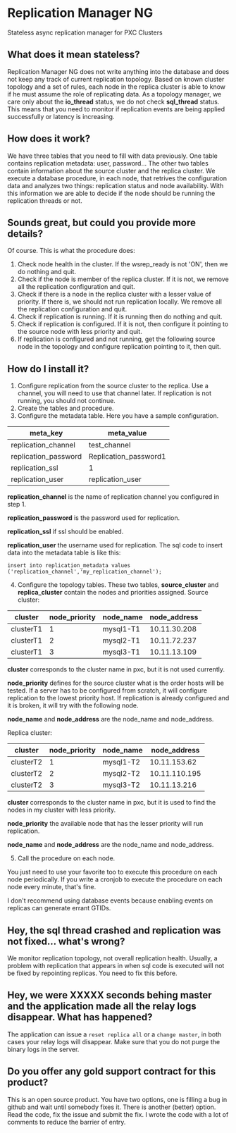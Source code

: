 # Replication Manager NG
Stateless async replication manager for PXC Clusters
## What does it mean stateless?
Replication Manager NG does not write anything into the database and does not keep any track of current replication topology. Based on known cluster topology and a set of rules, each node in the replica cluster is able to know if he must assume the role of replicating data.
As a topology manager, we care only about the **io_thread** status, we do not check **sql_thread** status. This means that you need to monitor if replication events are being applied successfully or latency is increasing.
## How does it work?
We have three tables that you need to fill with data previously. One table contains replication metadata: user, password... The other two tables contain information about the source cluster and the replica cluster. We execute a database procedure, in each node, that retrives the configuration data and analyzes two things: replication status and node availability. With this information we are able to decide if the node should be running the replication threads or not.
## Sounds great, but could you provide more details?
Of course. This is what the procedure does:
1. Check node health in the cluster. If the wsrep_ready is not 'ON', then we do nothing and quit.
2. Check if the node is member of the replica cluster. If it is not, we remove all the replication configuration and quit.
3. Check if there is a node in the replica cluster with a lesser value of priority. If there is, we should not run replication locally. We remove all the replication configuration and quit.
4. Check if replication is running. If it is running then do nothing and quit.
5. Check if replication is configured. If it is not, then configure it pointing to the source node with less priority and quit.
6. If replication is configured and not running, get the following source node in the topology and configure replication pointing to it, then quit.
## How do I install it?
1. Configure replication from the source cluster to the replica. Use a channel, you will need to use that channel later. If replication is not running, you should not continue.
2. Create the tables and procedure.
3. Configure the metadata table. Here you have a sample configuration.

| meta_key             | meta_value            |
| -------------------- | --------------------- |
| replication_channel  | test_channel          |
| replication_password | Replication_password1 |
| replication_ssl      | 1                     |
| replication_user     | replication_user      |

**replication_channel** is the name of replication channel you configured in step 1.

**replication_password** is the password used for replication.

**replication_ssl** if ssl should be enabled.

**replication_user** the username used for replication.
The sql code to insert data into the metadata table is like this:

```insert into replication_metadata values ('replication_channel','my_replication_channel');```

4. Configure the topology tables.
These two tables, **source_cluster** and **replica_cluster** contain the nodes and priorities assigned.
Source cluster:

| cluster   | node_priority | node_name | node_address |
| --------- | ------------- | --------- | -------------|
| clusterT1 |             1 | mysql1-T1 | 10.11.30.208 |
| clusterT1 |             2 | mysql2-T1 | 10.11.72.237 |
| clusterT1 |             3 | mysql3-T1 | 10.11.13.109 |

**cluster** corresponds to the cluster name in pxc, but it is not used currently.

**node_priority** defines for the source cluster what is the order hosts will be tested. If a server has to be configured from scratch, it will configure replication to the lowest priority host. If replication is already configured and it is broken, it will try with the following node. 

**node_name** and **node_address** are the node_name and node_address.

Replica cluster:

| cluster   | node_priority | node_name | node_address  |
| --------- | ------------- | --------- | ------------- |
| clusterT2 |             1 | mysql1-T2 | 10.11.153.62  |
| clusterT2 |             2 | mysql2-T2 | 10.11.110.195 |
| clusterT2 |             3 | mysql3-T2 | 10.11.13.216  |

**cluster** corresponds to the cluster name in pxc, but it is used to find the nodes in my cluster with less priority.

**node_priority** the available node that has the lesser priority will run replication.

**node_name** and **node_address** are the node_name and node_address.

5. Call the procedure on each node.

You just need to use your favorite too to execute this procedure on each node periodically. If you write a cronjob to execute the procedure on each node every minute, that's fine.

I don't recommend using database events because enabling events on replicas can generate errant GTIDs.
## Hey, the sql thread crashed and replication was not fixed... what's wrong?
We monitor replication topology, not overall replication health. Usually, a problem with replication that appears in when sql code is executed will not be fixed by repointing replicas. You need to fix this before.
## Hey, we were XXXXX seconds behing master and the application made all the relay logs disappear. What has happened?
The application can issue a `reset replica all` or a `change master`, in both cases your relay logs will disappear. Make sure that you do not purge the binary logs in the server.
## Do you offer any gold support contract for this product?
This is an open source product. You have two options, one is filling a bug in github and wait until somebody fixes it. There is another (better) option. Read the code, fix the issue and submit the fix. I wrote the code with a lot of comments to reduce the barrier of entry.
